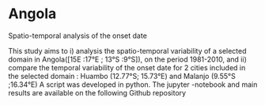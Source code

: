 # Angola
Spatio-temporal analysis of the onset date

This study aims to i) analysis the spatio-temporal variability of a selected domain in Angola([15E :17°E ; 13°S :9°S]), on the period 1981-2010, and ii) compare the temporal variability of the onset date for 2 cities included in the selected  domain : Huambo (12.77°S; 15.73°E) and Malanjo (9.55°S ;16.34°E)
A script was developed in python. The jupyter -notebook and main results are available on the following Github repository 
